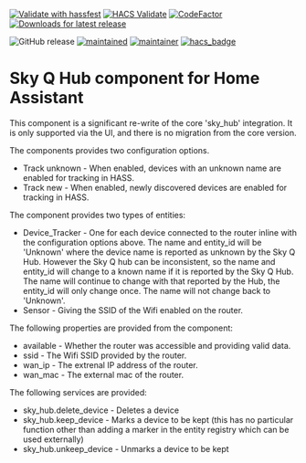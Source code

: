 [![Validate with hassfest](https://github.com/RogerSelwyn/Home_Assistant_SkyQ_Hub/actions/workflows/hassfest.yaml/badge.svg)](https://github.com/RogerSelwyn/Home_Assistant_SkyQ_Hub/actions/workflows/hassfest.yaml) [![HACS Validate](https://github.com/RogerSelwyn/Home_Assistant_SkyQ_Hub/actions/workflows/hacs.yaml/badge.svg)](https://github.com/RogerSelwyn/Home_Assistant_SkyQ_Hub/actions/workflows/hacs.yaml) [![CodeFactor](https://www.codefactor.io/repository/github/rogerselwyn/Home_Assistant_SkyQ_Hub/badge)](https://www.codefactor.io/repository/github/rogerselwyn/home_assistant_skyq_hub) [![Downloads for latest release](https://img.shields.io/github/downloads/RogerSelwyn/Home_Assistant_SkyQ_Hub/latest/total.svg)](https://github.com/RogerSelwyn/Home_Assistant_SkyQ_Hub/releases/latest)

![GitHub release](https://img.shields.io/github/v/release/RogerSelwyn/Home_Assistant_SkyQ_Hub) [![maintained](https://img.shields.io/maintenance/yes/2022.svg)](#) [![maintainer](https://img.shields.io/badge/maintainer-%20%40RogerSelwyn-blue.svg)](https://github.com/RogerSelwyn) [![hacs_badge](https://img.shields.io/badge/HACS-Custom-41BDF5.svg)](https://github.com/hacs/integration) 


# Sky Q Hub component for Home Assistant

This component is a significant re-write of the core 'sky_hub' integration. It is only supported via the UI, and there is no migration from the core version.

The components provides two configuration options.

* Track unknown - When enabled, devices with an unknown name are enabled for tracking in HASS.
* Track new - When enabled, newly discovered devices are enabled for tracking in HASS.

The component provides two types of entities:
* Device_Tracker - One for each device connected to the router inline with the configuration options above. The name and entity_id will be 'Unknown' where the device name is reported as unknown by the Sky Q Hub. However the Sky Q hub can be inconsistent, so the name and entity_id will change to a known name if it is reported by the Sky Q Hub. The name will continue to change with that reported by the Hub, the entity_id will only change once. The name will not change back to 'Unknown'.
* Sensor - Giving the SSID of the Wifi enabled on the router.

The following properties are provided from the component:
* available - Whether the router was accessible and providing valid data.
* ssid - The Wifi SSID provided by the router.
* wan_ip - The extrenal IP address of the router.
* wan_mac - The external mac of the router.

The following services are provided:
* sky_hub.delete_device - Deletes a device
* sky_hub.keep_device - Marks a device to be kept (this has no particular function other than adding a marker in the entity registry which can be used externally)
* sky_hub.unkeep_device - Unmarks a device to be kept 
